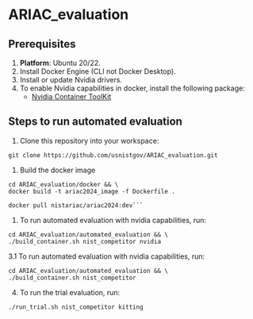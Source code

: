 # ARIAC_evaluation

## Prerequisites

1. **Platform**: Ubuntu 20/22.
2. Install Docker Engine (CLI not Docker Desktop).
3. Install or update Nvidia drivers.
4. To enable Nvidia capabilities in docker, install the following package:
   - [Nvidia Container ToolKit](https://docs.nvidia.com/datacenter/cloud-native/container-toolkit/latest/install-guide.html)

## Steps to run automated evaluation

1. Clone this repository into your workspace:
```
git clone https://github.com/usnistgov/ARIAC_evaluation.git
```

1. Build the docker image
```
cd ARIAC_evaluation/docker && \
docker build -t ariac2024_image -f Dockerfile .
```

```
docker pull nistariac/ariac2024:dev```
```

1. To run automated evaluation with nvidia capabilities, run:
```
cd ARIAC_evaluation/automated_evaluation && \
./build_container.sh nist_competitor nvidia
```

3.1 To run automated evaluation with nvidia capabilities, run:

```
cd ARIAC_evaluation/automated_evaluation && \
./build_container.sh nist_competitor
```

4. To run the trial evaluation, run:
```
./run_trial.sh nist_competitor kitting
```
